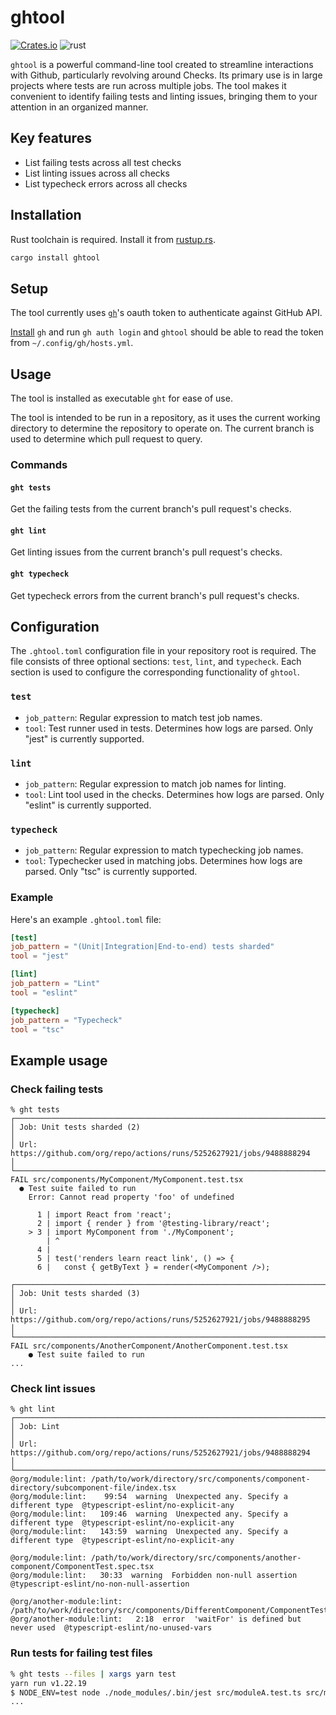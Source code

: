 # ghtool

[![Crates.io][crates-badge]][crates-url]
![rust][build-badge]

`ghtool` is a powerful command-line tool created to streamline interactions
with Github, particularly revolving around Checks. Its primary use is in large
projects where tests are run across multiple jobs. The tool makes it convenient
to identify failing tests and linting issues, bringing them to your attention
in an organized manner.

## Key features

- List failing tests across all test checks
- List linting issues across all checks
- List typecheck errors across all checks

## Installation

Rust toolchain is required. Install it from [rustup.rs](https://rustup.rs/).

```sh
cargo install ghtool
```

## Setup

The tool currently uses [`gh`](https://github.com/cli/cli)'s oauth token to
authenticate against GitHub API.

[Install](https://github.com/cli/cli#installation) `gh` and run `gh auth login`
and `ghtool` should be able to read the token from `~/.config/gh/hosts.yml`.

## Usage

The tool is installed as executable `ght` for ease of use.

The tool is intended to be run in a repository, as it uses the current working
directory to determine the repository to operate on. The current branch is used
to determine which pull request to query.

### Commands

#### `ght tests`

Get the failing tests from the current branch's pull request's checks.

#### `ght lint`

Get linting issues from the current branch's pull request's checks.

#### `ght typecheck`

Get typecheck errors from the current branch's pull request's checks.

## Configuration

The `.ghtool.toml` configuration file in your repository root is required. The
file consists of three optional sections: `test`, `lint`, and `typecheck`. Each
section is used to configure the corresponding functionality of `ghtool`.

### `test`

- `job_pattern`: Regular expression to match test job names.
- `tool`: Test runner used in tests. Determines how logs are parsed. Only
  "jest" is currently supported.

### `lint`

- `job_pattern`: Regular expression to match job names for linting.
- `tool`: Lint tool used in the checks. Determines how logs are parsed. Only
  "eslint" is currently supported.

### `typecheck`

- `job_pattern`: Regular expression to match typechecking job names.
- `tool`: Typechecker used in matching jobs. Determines how logs are parsed.
  Only "tsc" is currently supported.

### Example

Here's an example `.ghtool.toml` file:

```toml
[test]
job_pattern = "(Unit|Integration|End-to-end) tests sharded"
tool = "jest"

[lint]
job_pattern = "Lint"
tool = "eslint"

[typecheck]
job_pattern = "Typecheck"
tool = "tsc"
```

## Example usage

### Check failing tests

```
% ght tests
┌─────────────────────────────────────────────────────────────────────────────┐
│ Job: Unit tests sharded (2)                                                 │
│ Url: https://github.com/org/repo/actions/runs/5252627921/jobs/9488888294    │
└─────────────────────────────────────────────────────────────────────────────┘
FAIL src/components/MyComponent/MyComponent.test.tsx
  ● Test suite failed to run
    Error: Cannot read property 'foo' of undefined

      1 | import React from 'react';
      2 | import { render } from '@testing-library/react';
    > 3 | import MyComponent from './MyComponent';
        | ^
      4 |
      5 | test('renders learn react link', () => {
      6 |   const { getByText } = render(<MyComponent />);

┌─────────────────────────────────────────────────────────────────────────────┐
│ Job: Unit tests sharded (3)                                                 │
│ Url: https://github.com/org/repo/actions/runs/5252627921/jobs/9488888295    │
└─────────────────────────────────────────────────────────────────────────────┘
FAIL src/components/AnotherComponent/AnotherComponent.test.tsx
    ● Test suite failed to run
...
```

### Check lint issues

```
% ght lint
┌─────────────────────────────────────────────────────────────────────────────┐
│ Job: Lint                                                                   │
│ Url: https://github.com/org/repo/actions/runs/5252627921/jobs/9488888294    │
└─────────────────────────────────────────────────────────────────────────────┘
@org/module:lint: /path/to/work/directory/src/components/component-directory/subcomponent-file/index.tsx
@org/module:lint:    99:54  warning  Unexpected any. Specify a different type  @typescript-eslint/no-explicit-any
@org/module:lint:   109:46  warning  Unexpected any. Specify a different type  @typescript-eslint/no-explicit-any
@org/module:lint:   143:59  warning  Unexpected any. Specify a different type  @typescript-eslint/no-explicit-any

@org/module:lint: /path/to/work/directory/src/components/another-component/ComponentTest.spec.tsx
@org/module:lint:   30:33  warning  Forbidden non-null assertion  @typescript-eslint/no-non-null-assertion

@org/another-module:lint: /path/to/work/directory/src/components/DifferentComponent/ComponentTest.spec.tsx
@org/another-module:lint:   2:18  error  'waitFor' is defined but never used  @typescript-eslint/no-unused-vars
```

### Run tests for failing test files

```sh
% ght tests --files | xargs yarn test
yarn run v1.22.19
$ NODE_ENV=test node ./node_modules/.bin/jest src/moduleA.test.ts src/moduleB.test.ts
...
```

[crates-badge]: https://img.shields.io/crates/v/ghtool.svg
[crates-url]: https://crates.io/crates/ghtool
[build-badge]: https://github.com/raine/ghtool/actions/workflows/rust.yml/badge.svg
